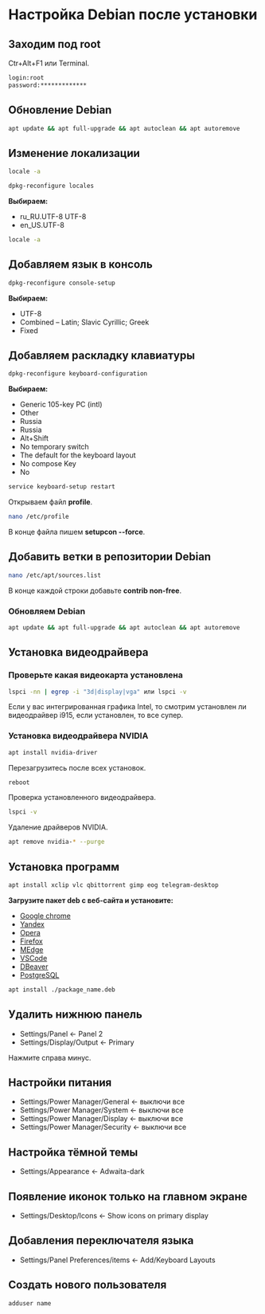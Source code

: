 # Настройка Debian после установки

## Заходим под root

Ctr+Alt+F1 или Terminal.

```bash
login:root
password:*************
```

## Обновление Debian

```bash
apt update && apt full-upgrade && apt autoclean && apt autoremove
```

## Изменение локализации

```bash
locale -a
```

```bash
dpkg-reconfigure locales
```

**Выбираем:**

- ru_RU.UTF-8 UTF-8
- en_US.UTF-8

```bash
locale -a
```

## Добавляем язык в консоль

```bash
dpkg-reconfigure console-setup
```

**Выбираем:**

- UTF-8
- Combined – Latin; Slavic Cyrillic; Greek
- Fixed

## Добавляем раскладку клавиатуры

```bash
dpkg-reconfigure keyboard-configuration
```

**Выбираем:**

- Generic 105-key PC (intl)
- Other
- Russia
- Russia
- Alt+Shift
- No temporary switch
- The default for the keyboard layout
- No compose Key
- No

```bash
service keyboard-setup restart
```

Открываем файл **profile**.

```bash
nano /etc/profile
```

В конце файла пишем **setupcon --force**.

## Добавить ветки в репозитории Debian

```bash
nano /etc/apt/sources.list
```

В конце каждой строки добавьте **contrib non-free**.

### Обновляем Debian

```bash
apt update && apt full-upgrade && apt autoclean && apt autoremove
```

## Установка видеодрайвера

### Проверьте какая видеокарта установлена

```bash
lspci -nn | egrep -i "3d|display|vga" или lspci -v
```

Если у вас интегрированная графика Intel, то смотрим установлен ли видеодрайвер i915, если установлен, то все супер.

### Установка видеодрайвера NVIDIA

```bash
apt install nvidia-driver
```

Перезагрузитесь после всех установок.

```bash
reboot
```

Проверка установленного видеодрайвера.

```bash
lspci -v
```
Удаление драйверов NVIDIA.

```bash
apt remove nvidia-* --purge
```

## Установка программ

```bash
apt install xclip vlc qbittorrent gimp eog telegram-desktop
```

**Загрузите пакет deb с веб-сайта и установите:**

- [Google chrome](https://www.google.com/intl/ru/chrome/)
- [Yandex](https://browser.yandex.ru/)
- [Opera](https://www.opera.com/ru)
- [Firefox](https://www.mozilla.org/ru/firefox/)
- [MEdge](https://www.microsoft.com/ru-ru/edge/download?form=MA13FJ)
- [VSCode](https://code.visualstudio.com/)
- [DBeaver](https://dbeaver.io/download/)
- [PostgreSQL](https://www.postgresql.org/download/linux/debian/)

```bash
apt install ./package_name.deb
```

## Удалить нижнюю панель

- Settings/Panel <- Panel 2
- Settings/Display/Output <- Primary

Нажмите справа минус.

## Настройки питания

- Settings/Power Manager/General <- выключи все
- Settings/Power Manager/System <- выключи все
- Settings/Power Manager/Display <- выключи все
- Settings/Power Manager/Security <- выключи все

## Настройка тёмной темы

- Settings/Appearance <- Adwaita-dark

## Появление иконок только на главном экране

- Settings/Desktop/Icons <- Show icons on primary display

## Добавления переключателя языка

- Settings/Panel Preferences/items <- Add/Keyboard Layouts

## Создать нового пользователя

```bash
adduser name
```
